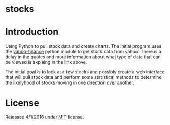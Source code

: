 # stocks

# Introduction

Using Python to pull stock data and create charts.  The initial program uses the [yahoo-finance](https://pypi.python.org/pypi/yahoo-finance/1.1.4) python module to get stock data from yahoo.  There is a delay in the quotes and more information about what type of data that can be viewed is explaing in the link above.

The initial goal is to look at a few stocks and possibly create a web interface that will pull stock data and perform some statistical methods to determine the likelyhood of stocks moving in one direction over another.

# License

Released 4/1/2016 under [MIT](https://choosealicense.com/licenses/mit/) license.
